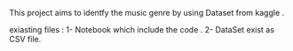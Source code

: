 This project aims to identfy the music genre by using Dataset from kaggle . 

exiasting files : 
1- Notebook which include the code . 
2- DataSet exist as CSV file.